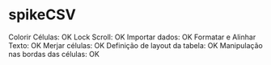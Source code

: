 # spikeCSV
Colorir Células: OK
Lock Scroll: OK 
Importar dados: OK 
Formatar e Alinhar Texto: OK
Merjar células: OK
Definição de layout da tabela: OK
Manipulação nas bordas das células: OK
